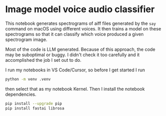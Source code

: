 # Image model voice audio classifier

This notebook generates spectrograms of aiff files generated by the `say` command on macOS using different voices.
It then trains a model on these spectrograms so that it can classify which voice produced a given spectrogram image.

Most of the code is LLM generated.
Because of this approach, the code may be suboptimal or buggy.
I didn't check it too carefully and it accomplished the job I set out to do.

I run my notebooks in VS Code/Cursor, so before I get started I run

```sh
python -m venv .venv
```

then select that as my notebook Kernel.
Then I install the notebook dependencies.

```sh
pip install --upgrade pip
pip install fastai librosa
```
